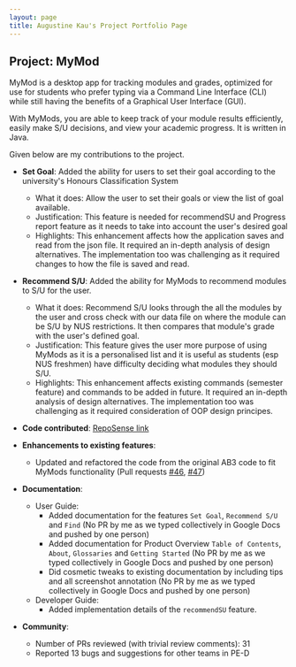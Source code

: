 ```yaml
---
layout: page
title: Augustine Kau's Project Portfolio Page
---
```


## Project: MyMod

MyMod is a desktop app for tracking modules and grades, optimized for use for students who prefer typing via a
Command Line Interface (CLI) while still having the benefits of a Graphical User Interface (GUI).

With MyMods, you are able to keep track of your module results efficiently, easily make S/U decisions,
and view your academic progress.
It is written in Java.

Given below are my contributions to the project.

* **Set Goal**: Added the ability for users to set their goal according to the university's Honours Classification System
  * What it does: Allow the user to set their goals or view the list of goal available.
  * Justification: This feature is needed for recommendSU and Progress report feature as it needs to take into account the user's desired goal
  * Highlights: This enhancement affects how the application saves and read from the json file. It required an in-depth analysis of design alternatives. The implementation too was challenging as it required changes to how the file is saved and read.

* **Recommend S/U**: Added the ability for MyMods to recommend modules to S/U for the user.
  * What it does: Recommend S/U looks through the all the modules by the user and cross check with our data file on where the module can be S/U by NUS restrictions. It then compares that module's grade with the user's defined goal.
  * Justification: This feature gives the user more purpose of using MyMods as it is a personalised list and it is useful as students (esp NUS freshmen) have difficulty deciding what modules they should S/U.
  * Highlights: This enhancement affects existing commands (semester feature) and commands to be added in future. It required an in-depth analysis of design alternatives. The implementation too was challenging as it required consideration of OOP design principes.

 * **Code contributed**: [RepoSense link](https://nus-cs2103-ay2021s1.github.io/tp-dashboard/#breakdown=true&search=&sort=groupTitle&sortWithin=title&since=2020-08-14&timeframe=commit&mergegroup=&groupSelect=groupByRepos&checkedFileTypes=docs~functional-code~test-code~other&tabOpen=true&tabType=authorship&tabAuthor=augustinekau&tabRepo=AY2021S1-CS2103T-T17-1%2Ftp%5Bmaster%5D&authorshipIsMergeGroup=false&authorshipFileTypes=docs~functional-code~test-code)

* **Enhancements to existing features**:
    * Updated and refactored the code from the original AB3 code to fit MyMods functionality (Pull requests [\#46](https://github.com/AY2021S1-CS2103T-T17-1/tp/pull/46), [\#47](https://github.com/AY2021S1-CS2103T-T17-1/tp/pull/47))

* **Documentation**:
  * User Guide:
    * Added documentation for the features `Set Goal`, `Recommend S/U` and `Find` (No PR by me as we typed collectively in Google Docs and pushed by one person)
    * Added documentation for Product Overview `Table of Contents`, `About`, `Glossaries` and `Getting Started` (No PR by me as we typed collectively in Google Docs and pushed by one person)
    * Did cosmetic tweaks to existing documentation by including tips and all screenshot annotation (No PR by me as we typed collectively in Google Docs and pushed by one person)
  * Developer Guide:
    * Added implementation details of the `recommendSU` feature.

* **Community**:
  * Number of PRs reviewed (with trivial review comments): 31
  * Reported 13 bugs and suggestions for other teams in PE-D
